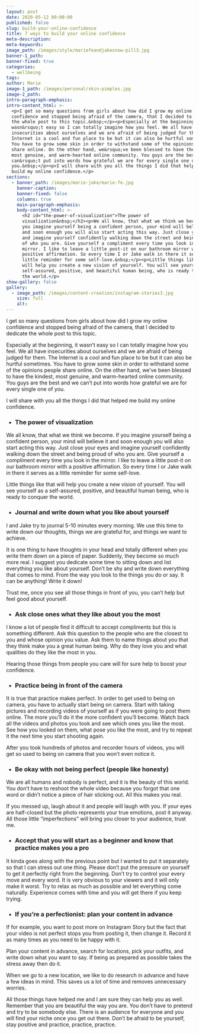 ```yaml
---
layout: post
date: 2020-05-12 00:00:00
published: false
slug: build-your-online-confidence
title: 7 ways to build your online confidence
meta-description:
meta-keywords:
image_path: /images/style/mariefeandjakesnow-pill3.jpg
banner-1_path:
banner-fixed: true
categories:
  - wellbeing
tags:
author: Marie
image-1_path: /images/personal/skin-pimples.jpg
image-2_path:
intro-paragraph-emphasis:
intro-content_html: >-
  <p>I get so many questions from girls about how did I grow my online
  confidence and stopped being afraid of the camera, that I decided to dedicate
  the whole post to this topic.&nbsp;</p><p>Especially at the beginning, it
  wasn&rsquo;t easy so I can totally imagine how you feel. We all have
  insecurities about ourselves and we are afraid of being judged for them. The
  Internet is a cool and fun place to be but it can also be hurtful sometimes.
  You have to grow some skin in order to withstand some of the opinions people
  share online. On the other hand, we&rsquo;ve been blessed to have the kindest,
  most genuine, and warm-hearted online community. You guys are the best and we
  can&rsquo;t put into words how grateful we are for every single one of
  you.&nbsp;</p><p>I will share with you all the things I did that helped me
  build my online confidence.</p>
sections:
  - banner_path: /images/marie-jake/marie-fe.jpg
    banner-caption:
    banner-fixed: false
    columns: true
    main-paragraph-emphasis:
    body-content_html: >-
      <h2 id="the-power-of-visualization">The power of
      visualization&nbsp;</h2><p>We all know, that what we think we become. If
      you imagine yourself being a confident person, your mind will believe it
      and soon enough you will also start acting this way. Just close your eyes
      and imagine yourself confidently walking down the street and being proud
      of who you are. Give yourself a compliment every time you look in the
      mirror. I like to leave a little post-it on our bathroom mirror with a
      positive affirmation. So every time I or Jake walk in there it serves as a
      little reminder for some self-love.&nbsp;</p><p>Little things like that
      will help you create a new vision of yourself. You will see yourself as a
      self-assured, positive, and beautiful human being, who is ready to conquer
      the world.</p>
show-gallery: false
gallery:
  - image_path: /images/content-creation/instagram-stories3.jpg
    size: full
    alt:
---
```


I get so many questions from girls about how did I grow my online confidence and stopped being afraid of the camera, that I decided to dedicate the whole post to this topic.&nbsp;

Especially at the beginning, it wasn’t easy so I can totally imagine how you feel. We all have insecurities about ourselves and we are afraid of being judged for them. The Internet is a cool and fun place to be but it can also be hurtful sometimes. You have to grow some skin in order to withstand some of the opinions people share online. On the other hand, we’ve been blessed to have the kindest, most genuine, and warm-hearted online community. You guys are the best and we can’t put into words how grateful we are for every single one of you.&nbsp;

I will share with you all the things I did that helped me build my online confidence.&nbsp;

* ### The power of visualization&nbsp;

We all know, that what we think we become. If you imagine yourself being a confident person, your mind will believe it and soon enough you will also start acting this way. Just close your eyes and imagine yourself confidently walking down the street and being proud of who you are. Give yourself a compliment every time you look in the mirror. I like to leave a little post-it on our bathroom mirror with a positive affirmation. So every time I or Jake walk in there it serves as a little reminder for some self-love.&nbsp;

Little things like that will help you create a new vision of yourself. You will see yourself as a self-assured, positive, and beautiful human being, who is ready to conquer the world.

* ### Journal and write down what you like about yourself

I and Jake try to journal 5-10 minutes every morning. We use this time to write down our thoughts, things we are grateful for, and things we want to achieve.

It is one thing to have thoughts in your head and totally different when you write them down on a piece of paper. Suddenly, they become so much more real. I suggest you dedicate some time to sitting down and list everything you like about yourself. Don’t be shy and write down everything that comes to mind. From the way you look to the things you do or say. It can be anything\! Write it down\!

Trust me, once you see all those things in front of you, you can’t help but feel good about yourself.&nbsp;

* ### Ask close ones what they like about you the most

I know a lot of people find it difficult to accept compliments but this is something different. Ask this question to the people who are the closest to you and whose opinion you value. Ask them to name things about you that they think make you a great human being. Why do they love you and what qualities do they like the most in you.

Hearing those things from people you care will for sure help to boost your confidence.

* ### Practice being in front of the camera

It is true that practice makes perfect. In order to get used to being on camera, you have to actually start being on camera. Start with taking pictures and recording videos of yourself as if you were going to post them online. The more you’ll do it the more confident you’ll become. Watch back all the videos and photos you took and see which ones you like the most. See how you looked on them, what pose you like the most, and try to repeat it the next time you start shooting again.&nbsp;

After you took hundreds of photos and recorder hours of videos, you will get so used to being on camera that you won’t even notice it.

* ### Be okay with not being perfect (people like honesty)

We are all humans and nobody is perfect, and it is the beauty of this world. You don’t have to reshoot the whole video because you forgot that one word or didn’t notice a piece of hair sticking out. All this makes you real.&nbsp;

If you messed up, laugh about it and people will laugh with you. If your eyes are half-closed but the photo represents your true emotions, post it anyway. All those little “imperfections” will bring you closer to your audience, trust me.

* ### Accept that you will start as a beginner and know that practice makes you a pro

It kinda goes along with the previous point but I wanted to put it separately so that I can stress out one thing. Please don’t put the pressure on yourself to get it perfectly right from the beginning. Don’t try to control your every move and every word. It is very obvious to your viewers and it will only make it worst. Try to relax as much as possible and let everything come naturally. Experience comes with time and you will get there if you keep trying.

* ### If you’re a perfectionist: plan your content in advance

If for example, you want to post more on Instagram Story but the fact that your video is not perfect stops you from posting it, then change it. Record it as many times as you need to be happy with it.

Plan your content in advance, search for locations, pick your outfits, and write down what you want to say. If being as prepared as possible takes the stress away then do it.&nbsp;

When we go to a new location, we like to do research in advance and have a few ideas in mind. This saves us a lot of time and removes unnecessary worries.&nbsp;

All those things have helped me and I am sure they can help you as well. Remember that you are beautiful the way you are. You don’t have to pretend and try to be somebody else. There is an audience for everyone and you will find your niche once you get out there. Don’t be afraid to be yourself, stay positive and practice, practice, practice.
